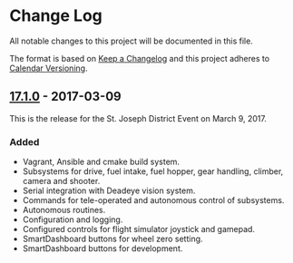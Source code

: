 # Change Log

All notable changes to this project will be documented in this file.

The format is based on [Keep a Changelog](http://keepachangelog.com/) and this project adheres to [Calendar Versioning](http://calver.org).

## [17.1.0] - 2017-03-09

This is the release for the St. Joseph District Event on March 9, 2017.

### Added

- Vagrant, Ansible and cmake build system.
- Subsystems for drive, fuel intake, fuel hopper, gear handling, climber, camera and shooter.
- Serial integration with Deadeye vision system.
- Commands for tele-operated and autonomous control of subsystems.
- Autonomous routines.
- Configuration and logging.
- Configured controls for flight simulator joystick and gamepad.
- SmartDashboard buttons for wheel zero setting.
- SmartDashboard buttons for development.

[17.1.0]: https://gitlab.com/strykeforce2767/steamworks/compare/db95a39e1200b61adbb51dc9eabe4e147ffd2796...v17.1.0
[unreleased]: https://gitlab.com/strykeforce2767/steamworks/compare/db95a39e1200b61adbb51dc9eabe4e147ffd2796...develop
